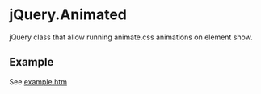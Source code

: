 # jQuery.Animated
jQuery class that allow running animate.css animations on element show.

## Example
See [example.htm](example.html)
